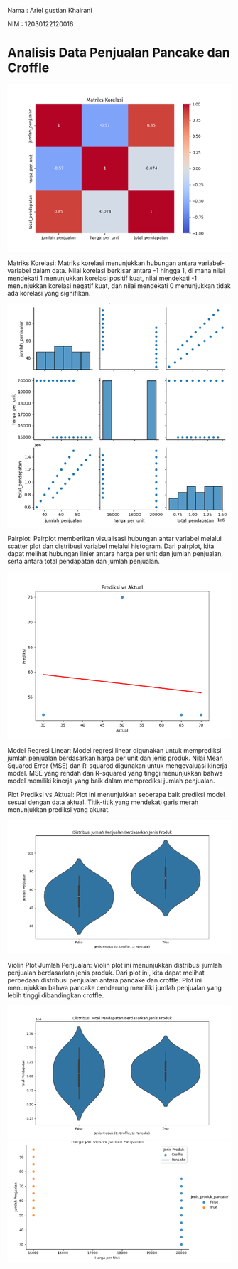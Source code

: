Nama : Ariel gustian Khairani

NIM : 12030122120016
# Analisis Data Penjualan Pancake dan Croffle


![alt_text](https://github.com/ArielGustianKhairani/TUGASUAS-ARIELGUSTIANKHAIRANI-AKUNTANSI-0016/blob/main/Figure_1.png?raw=true) 

Matriks Korelasi: Matriks korelasi menunjukkan hubungan antara variabel-variabel dalam data. Nilai korelasi berkisar antara -1 hingga 1, di mana nilai mendekati 1 menunjukkan korelasi positif kuat, nilai mendekati -1 menunjukkan korelasi negatif kuat, dan nilai mendekati 0 menunjukkan tidak ada korelasi yang signifikan.

![alt text](https://github.com/ArielGustianKhairani/TUGASUAS-ARIELGUSTIANKHAIRANI-AKUNTANSI-0016/blob/main/Figure_2.png?raw=true)

Pairplot: Pairplot memberikan visualisasi hubungan antar variabel melalui scatter plot dan distribusi variabel melalui histogram. Dari pairplot, kita dapat melihat hubungan linier antara harga per unit dan jumlah penjualan, serta antara total pendapatan dan jumlah penjualan.

![alt text](https://github.com/ArielGustianKhairani/TUGASUAS-ARIELGUSTIANKHAIRANI-AKUNTANSI-0016/blob/main/Figure_3.png?raw=true)

Model Regresi Linear: Model regresi linear digunakan untuk memprediksi jumlah penjualan berdasarkan harga per unit dan jenis produk. Nilai Mean Squared Error (MSE) dan R-squared digunakan untuk mengevaluasi kinerja model. MSE yang rendah dan R-squared yang tinggi menunjukkan bahwa model memiliki kinerja yang baik dalam memprediksi jumlah penjualan.

Plot Prediksi vs Aktual: Plot ini menunjukkan seberapa baik prediksi model sesuai dengan data aktual. Titik-titik yang mendekati garis merah menunjukkan prediksi yang akurat.

![alt text](https://github.com/ArielGustianKhairani/TUGASUAS-ARIELGUSTIANKHAIRANI-AKUNTANSI-0016/blob/main/Figure_4.png?raw=true)

Violin Plot Jumlah Penjualan: Violin plot ini menunjukkan distribusi jumlah penjualan berdasarkan jenis produk. Dari plot ini, kita dapat melihat perbedaan distribusi penjualan antara pancake dan croffle. Plot ini menunjukkan bahwa pancake cenderung memiliki jumlah penjualan yang lebih tinggi dibandingkan croffle.

![alt text](https://github.com/ArielGustianKhairani/TUGASUAS-ARIELGUSTIANKHAIRANI-AKUNTANSI-0016/blob/main/Figure_5.png?raw=true)
![alt text](https://github.com/ArielGustianKhairani/TUGASUAS-ARIELGUSTIANKHAIRANI-AKUNTANSI-0016/blob/main/Figure_6.png?raw=true)
